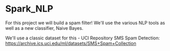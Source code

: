 # Spark_NLP

For this project we will build a spam filter! We'll use the various NLP tools as well as a new classifier, Naive Bayes.

We'll use a classic dataset for this - UCI Repository SMS Spam Detection: https://archive.ics.uci.edu/ml/datasets/SMS+Spam+Collection
